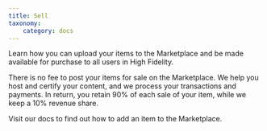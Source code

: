```yaml
---
title: Sell
taxonomy:
	category: docs
---
```


Learn how you can upload your items to the Marketplace and be made available for purchase to all users in High Fidelity.

There is no fee to post your items for sale on the Marketplace. We help you host and certify your content, and we process your transactions and payments. In return, you retain 90% of each sale of your item, while we keep a 10% revenue share.

Visit our docs to find out how to add an item to the Marketplace.